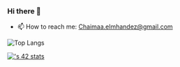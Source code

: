 ### Hi there 👋

<!--
**Chaimaa5/Chaimaa5** is a ✨ _special_ ✨ repository because its `README.md` (this file) appears on your GitHub profile.

Here are some ideas to get you started:
-->

- 📫 How to reach me: Chaimaa.elmhandez@gmail.com
  
![Top Langs](https://github-readme-stats.vercel.app/api/top-langs/?username=chaimaa5&layout=compact)



[![<cel-mhan>'s 42 stats](https://badge.mediaplus.ma/binary/cel-mhan)](https://github.com/oakoudad/badge42)

